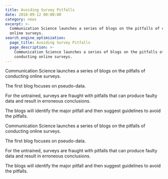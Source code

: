 ```yaml
---
title: Avoiding Survey Pitfalls
date: 2018-09-12 00:00:00
category: news
excerpt: >-
  Communication Science launches a series of blogs on the pitfalls of conducting
  online surveys.
search_engine_optimization:
  page_title: Avoiding Survey Pitfalls
  page_description: >-
    Communication Science launches a series of blogs on the pitfalls of
    conducting online surveys.
---
```


Communication Science launches a series of blogs on the pitfalls of conducting online surveys.

The first blog focuses on pseudo-data.

For the untrained, surveys are fraught with pitfalls that can produce faulty data and result in erroneous conclusions.

The blogs will identify the major pitfall and then suggest guidelines to avoid the pitfalls.

Communication Science launches a series of blogs on the pitfalls of conducting online surveys.

The first blog focuses on pseudo-data.

For the untrained, surveys are fraught with pitfalls that can produce faulty data and result in erroneous conclusions.

The blogs will identify the major pitfall and then suggest guidelines to avoid the pitfalls.&nbsp; &nbsp;